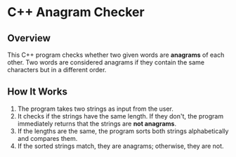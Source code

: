 # C++ Anagram Checker

## Overview
This C++ program checks whether two given words are **anagrams** of each other. Two words are considered anagrams if they contain the same characters but in a different order.

## How It Works
1. The program takes two strings as input from the user.
2. It checks if the strings have the same length. If they don't, the program immediately returns that the strings are **not anagrams**.
3. If the lengths are the same, the program sorts both strings alphabetically and compares them.
4. If the sorted strings match, they are anagrams; otherwise, they are not.

